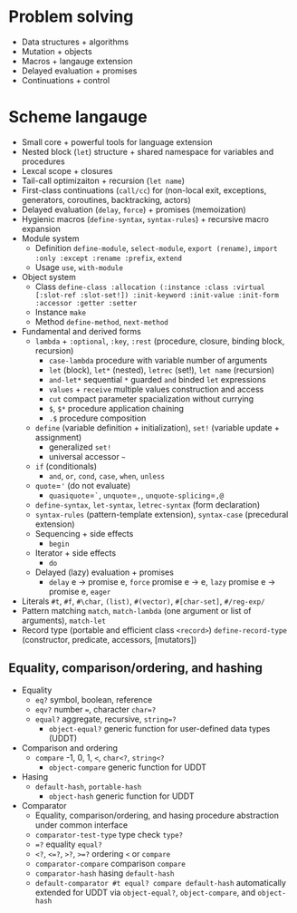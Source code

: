 # Problem solving

- Data structures + algorithms
- Mutation + objects
- Macros + langauge extension
- Delayed evaluation + promises
- Continuations + control

# Scheme langauge

- Small core + powerful tools for language extension
- Nested block (`let`) structure + shared namespace for variables and procedures
- Lexcal scope + closures
- Tail-call optimizaiton + recursion (`let name`)
- First-class continuations (`call/cc`) for (non-local exit, exceptions, generators,
  coroutines, backtracking, actors)
- Delayed evaluation (`delay`, `force`) + promises (memoization)
- Hygienic macros (`define-syntax`, `syntax-rules`) + recursive macro expansion
- Module system
    - Definition `define-module`, `select-module`, `export (rename)`,
      `import :only :except :rename :prefix`, `extend`
    - Usage `use`, `with-module`
- Object system
    - Class `define-class :allocation (:instance :class :virtual [:slot-ref :slot-set!])
      :init-keyword :init-value :init-form :accessor :getter :setter`
    - Instance `make`
    - Method `define-method`, `next-method`
- Fundamental and derived forms
  - `lambda` + `:optional`, `:key`, `:rest` (procedure, closure, binding block,
    recursion)
    - `case-lambda` procedure with variable number of arguments
    - `let` (block), `let*` (nested), `letrec` (set!), `let name` (recursion)
    - `and-let*` sequential `*` guarded `and` binded `let` expressions
    - `values` + `receive` multiple values construction and access
    - `cut` compact parameter spacialization without currying
    - `$`, `$*` procedure application chaining
    - `.$` procedure composition
  - `define` (variable definition + initialization), `set!` (variable update +
    assignment)
    - generalized `set!`
    - universal accessor `~`
  - `if` (conditionals)
    - `and`, `or`, `cond`, `case`, `when`, `unless`
  - `quote`=`'` (do not evaluate)
    - `quasiquote`=`` ` ``, `unquote`=`,`, `unquote-splicing`=`,@`
  - `define-syntax`, `let-syntax`, `letrec-syntax` (form declaration)
  - `syntax-rules` (pattern-template extension), `syntax-case` (precedural extension)
  - Sequencing + side effects
    - `begin`
  - Iterator + side effects
    - `do`
  - Delayed (lazy) evaluation + promises
    - `delay` e -> promise e, `force` promise e -> e, `lazy` promise e -> promise e,
      `eager`
- Literals `#t`, `#f`, `#\char`, `(list)`, `#(vector)`, `#[char-set]`, `#/reg-exp/`
- Pattern matching `match`, `match-lambda` (one argument or list of arguments),
  `match-let`
- Record type (portable and efficient class `<record>`) `define-record-type`
  (constructor, predicate, accessors, [mutators])

## Equality, comparison/ordering, and hashing

- Equality
  - `eq?` symbol, boolean, reference
  - `eqv?` number `=`, character `char=?`
  - `equal?` aggregate, recursive, `string=?`
    - `object-equal?` generic function for user-defined data types (UDDT)
- Comparison and ordering
  - `compare` -1, 0, 1, `<`, `char<?`, `string<?`
    - `object-compare` generic function for UDDT
- Hasing
  - `default-hash`, `portable-hash`
    - `object-hash` generic function for UDDT
- Comparator
  - Equality, comparison/ordering, and hasing procedure abstraction under common
    interface
  - `comparator-test-type` type check `type?`
  - `=?` equality `equal?`
  - `<?`, `<=?`, `>?`, `>=?` ordering `<` or `compare`
  - `comparator-compare` comparison `compare`
  - `comparator-hash` hasing `default-hash`
  - `default-comparator #t equal? compare default-hash` automatically extended for UDDT
    via `object-equal?`, `object-compare`, and `object-hash`

